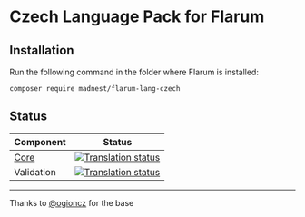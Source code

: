 # Czech Language Pack for Flarum

## Installation

Run the following command in the folder where Flarum is installed:

```shell
composer require madnest/flarum-lang-czech
```

## Status

| Component | Status |
| --- | --- |
| [Core](https://github.com/flarum/core) | [![Translation status](https://weblate.rob006.net/widgets/flarum/cs/core/svg-badge.svg)](https://weblate.rob006.net/projects/flarum/core/cs/) |
| Validation | [![Translation status](https://weblate.rob006.net/widgets/flarum/cs/validation/svg-badge.svg)](https://weblate.rob006.net/projects/flarum/validation/cs/) |


<!-- flarum-extensions-list-start --><!-- flarum-extensions-list-stop -->

<!-- fof-extensions-list-start --><!-- fof-extensions-list-stop -->

<!-- various-extensions-list-start --><!-- various-extensions-list-stop -->

---
Thanks to [@ogioncz](https://github.com/ogioncz) for the base
